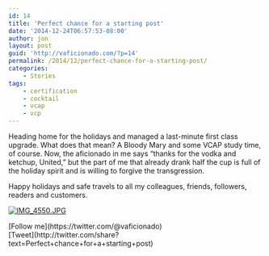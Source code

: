 ```yaml
---
id: 14
title: 'Perfect chance for a starting post'
date: '2014-12-24T06:57:53-08:00'
author: jon
layout: post
guid: 'http://vaficionado.com/?p=14'
permalink: /2014/12/perfect-chance-for-a-starting-post/
categories:
    - Stories
tags:
    - certification
    - cocktail
    - vcap
    - vcp
---
```


Heading home for the holidays and managed a last-minute first class upgrade. What does that mean? A Bloody Mary and some VCAP study time, of course. Now, the aficionado in me says “thanks for the vodka and ketchup, United,” but the part of me that already drank half the cup is full of the holiday spirit and is willing to forgive the transgression.

Happy holidays and safe travels to all my colleagues, friends, followers, readers and customers.

[![IMG_4550.JPG](https://vaficionado.com/wp-content/uploads/2014/12/IMG_4550.jpg)](https://vaficionado.com/wp-content/uploads/2014/12/IMG_4550.jpg)

<div class="twttr_buttons"><div class="twttr_followme"> [Follow me](https://twitter.com/@vaficionado) </div></div><div class="twttr_buttons"><div class="twttr_twitter"> [Tweet](http://twitter.com/share?text=Perfect+chance+for+a+starting+post)</div></div>